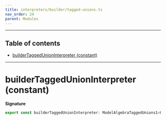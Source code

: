 ```yaml
---
title: interpreters/builder/tagged-unions.ts
nav_order: 24
parent: Modules
---
```


---

<h2 class="text-delta">Table of contents</h2>

- [builderTaggedUnionInterpreter (constant)](#buildertaggedunioninterpreter-constant)

---

# builderTaggedUnionInterpreter (constant)

**Signature**

```ts
export const builderTaggedUnionInterpreter: ModelAlgebraTaggedUnions1<URI> = ...
```
